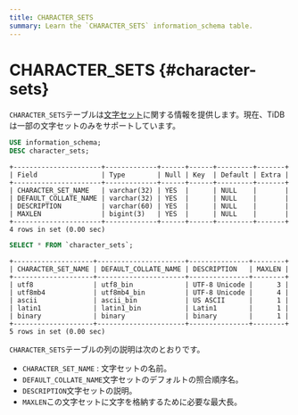 ```yaml
---
title: CHARACTER_SETS
summary: Learn the `CHARACTER_SETS` information_schema table.
---
```


# CHARACTER_SETS {#character-sets}

`CHARACTER_SETS`テーブルは[文字セット](/character-set-and-collation.md)に関する情報を提供します。現在、TiDB は一部の文字セットのみをサポートしています。


```sql
USE information_schema;
DESC character_sets;
```

```
+----------------------+-------------+------+------+---------+-------+
| Field                | Type        | Null | Key  | Default | Extra |
+----------------------+-------------+------+------+---------+-------+
| CHARACTER_SET_NAME   | varchar(32) | YES  |      | NULL    |       |
| DEFAULT_COLLATE_NAME | varchar(32) | YES  |      | NULL    |       |
| DESCRIPTION          | varchar(60) | YES  |      | NULL    |       |
| MAXLEN               | bigint(3)   | YES  |      | NULL    |       |
+----------------------+-------------+------+------+---------+-------+
4 rows in set (0.00 sec)
```


```sql
SELECT * FROM `character_sets`;
```

```
+--------------------+----------------------+---------------+--------+
| CHARACTER_SET_NAME | DEFAULT_COLLATE_NAME | DESCRIPTION   | MAXLEN |
+--------------------+----------------------+---------------+--------+
| utf8               | utf8_bin             | UTF-8 Unicode |      3 |
| utf8mb4            | utf8mb4_bin          | UTF-8 Unicode |      4 |
| ascii              | ascii_bin            | US ASCII      |      1 |
| latin1             | latin1_bin           | Latin1        |      1 |
| binary             | binary               | binary        |      1 |
+--------------------+----------------------+---------------+--------+
5 rows in set (0.00 sec)
```

`CHARACTER_SETS`テーブルの列の説明は次のとおりです。

-   `CHARACTER_SET_NAME` : 文字セットの名前。
-   `DEFAULT_COLLATE_NAME`文字セットのデフォルトの照合順序名。
-   `DESCRIPTION`文字セットの説明。
-   `MAXLEN`この文字セットに文字を格納するために必要な最大長。

